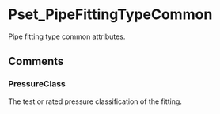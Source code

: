 # Pset_PipeFittingTypeCommon

Pipe fitting type common attributes.<!-- end of definition -->


## Comments

### PressureClass

The test or rated pressure classification of the fitting.

